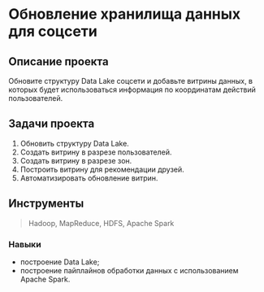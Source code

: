 # Обновление хранилища данных для соцсети

## Описание проекта
Обновите структуру Data Lake соцсети и добавьте витрины данных, в которых будет использоваться информация по координатам действий пользователей. 

## Задачи проекта
1. Обновить структуру Data Lake.
2. Создать витрину в разрезе пользователей.
3. Создать витрину в разрезе зон.
4. Построить витрину для рекомендации друзей.
5. Автоматизировать обновление витрин.
   
## Инструменты
> Hadoop, MapReduce, HDFS, Apache Spark
### Навыки
- построение Data Lake;
- построение пайплайнов обработки данных с использованием Apache Spark.
